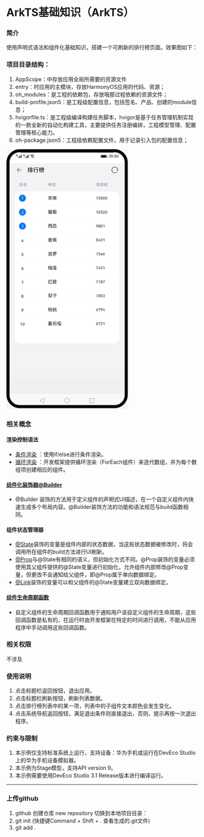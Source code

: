 # ArkTS基础知识（ArkTS）
### 简介
使用声明式语法和组件化基础知识，搭建一个可刷新的排行榜页面。效果图如下：

### 项目目录结构：
1. AppScope：中存放应用全局所需要的资源文件
2. entry：时应用的主模块，存放HarmonyOS应用的代码、资源；
3. oh_modules：是工程的依赖包，存放哦那过程依赖的资源文件；
4. build-profile.json5：是工程级配置信息，包括签名、产品、创建的module信息；
5. hvigorfile.ts：是工程级编译构建任务脚本，hvigor是基于任务管理机制实现的一款全新的自动化构建工具，主要提供任务注册编排，工程模型管理、配置管理等核心能力。
6. oh-package.json5：工程级依赖配置文件，用于记录引入包的配置信息；


![](screenshots/device/screenshots.gif)
### 相关概念
#### 渲染控制语法
- [条件渲染](https://developer.harmonyos.com/cn/docs/documentation/doc-guides-V3/arkts-rendering-control-ifelse-0000001524177637-V3) ：使用if/else进行条件渲染。
- [循环渲染](https://developer.harmonyos.com/cn/docs/documentation/doc-guides-V3/arkts-rendering-control-foreach-0000001524537153-V3) ：开发框架提供循环渲染（ForEach组件）来迭代数组，并为每个数组项创建相应的组件。
#### [组件化装饰器@Builder](https://developer.harmonyos.com/cn/docs/documentation/doc-guides-V3/arkts-builder-0000001524176981-V3)
- @Builder 装饰的方法用于定义组件的声明式UI描述，在一个自定义组件内快速生成多个布局内容。@Builder装饰方法的功能和语法规范与build函数相同。
#### 组件状态管理器
- [@State](https://developer.harmonyos.com/cn/docs/documentation/doc-guides-V3/arkts-state-0000001474017162-V3)装饰的变量是组件内部的状态数据，当这些状态数据被修改时，将会调用所在组件的build方法进行UI刷新。
- [@Prop](https://developer.harmonyos.com/cn/docs/documentation/doc-guides-V3/arkts-prop-0000001473537702-V3)与@State有相同的语义，但初始化方式不同。@Prop装饰的变量必须使用其父组件提供的@State变量进行初始化，允许组件内部修改@Prop变量，但更改不会通知给父组件，即@Prop属于单向数据绑定。
- [@Link](https://developer.harmonyos.com/cn/docs/documentation/doc-guides-V3/arkts-link-0000001524297305-V3)装饰的变量可以和父组件的@State变量建立双向数据绑定。
#### [组件生命周期函数](https://developer.harmonyos.com/cn/docs/documentation/doc-references-V3/arkts-custom-component-lifecycle-0000001482395076-V3)
- 自定义组件的生命周期回调函数用于通知用户该自定义组件的生命周期，这些回调函数是私有的，在运行时由开发框架在特定的时间进行调用，不能从应用程序中手动调用这些回调函数。 
### 相关权限
不涉及
### 使用说明
1. 点击标题栏返回按钮，退出应用。
2. 点击标题栏刷新按钮，刷新列表数据。
3. 点击排行榜列表中的某一项，列表中的子组件文本颜色会发生变化。
4. 点击系统导航返回按钮，满足退出条件则直接退出，否则，提示再按一次退出程序。
### 约束与限制
1. 本示例仅支持标准系统上运行，支持设备：华为手机或运行在DevEco Studio上的华为手机设备模拟器。
2. 本示例为Stage模型，支持API version 9。
3. 本示例需要使用DevEco Studio 3.1 Release版本进行编译运行。

-----------------

### 上传github
1. github 创建仓库 new repository
切换到本地项目目录：
2. git init (快捷键Command + Shift + .  查看生成的.git文件)
3. git add . 



